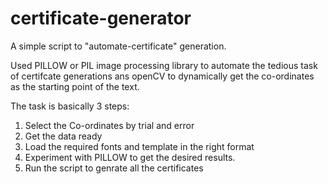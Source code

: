 # certificate-generator
A simple script to "automate-certificate" generation.

Used PILLOW or PIL image processing library to automate the tedious task of certifcate generations ans openCV to dynamically get the co-ordinates as the starting point of the text.

The task is basically 3 steps:
1. Select the Co-ordinates by trial and error
2. Get the data ready
3. Load the required fonts and template in the right format
3. Experiment with PILLOW to get the desired results.
4. Run the script to genrate all the certificates

